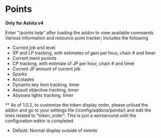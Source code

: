 # Points
**Only for Ashita v4**

Enter "/points help" after loading the addon to view available commands
Various information and resource point tracker; Includes the following
- Current job and level
- XP and LP tracking, with estimates of gain per hour, chain # and timer
- Current merit pooints
- CP tracking, with estimate of JP per hour, chain # and timer
- Current JP amount of current job
- Sparks
- Accolades
- Dynamis key item tracking, timer
- Assault objective tracking, timer
- Abyssea lights tracking, timer

** As of 1.0.2, to customize the token display order, please unload the addon and go to your settings file (/config/addons/points/) and edit the lines related to "token_order". This is just a workaround until the configuration editor is completed
- Default: Normal display outside of events

